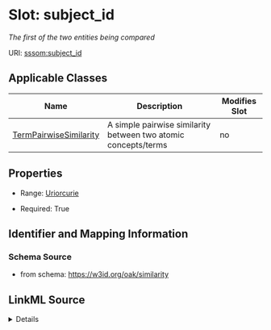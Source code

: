 # Slot: subject_id


_The first of the two entities being compared_



URI: [sssom:subject_id](http://w3id.org/sssom/subject_id)



<!-- no inheritance hierarchy -->




## Applicable Classes

| Name | Description | Modifies Slot |
| --- | --- | --- |
[TermPairwiseSimilarity](TermPairwiseSimilarity.md) | A simple pairwise similarity between two atomic concepts/terms |  no  |







## Properties

* Range: [Uriorcurie](Uriorcurie.md)

* Required: True





## Identifier and Mapping Information







### Schema Source


* from schema: https://w3id.org/oak/similarity




## LinkML Source

<details>
```yaml
name: subject_id
description: The first of the two entities being compared
from_schema: https://w3id.org/oak/similarity
rank: 1000
slot_uri: sssom:subject_id
alias: subject_id
domain_of:
- TermPairwiseSimilarity
range: uriorcurie
required: true

```
</details>